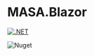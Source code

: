 # MASA.Blazor

[![.NET](https://github.com/BlazorComponent/MASA.Blazor/actions/workflows/main.yml/badge.svg)](https://github.com/BlazorComponent/MASA.Blazor/actions/workflows/main.yml)

![Nuget](https://img.shields.io/nuget/dt/BlazorComponent)
